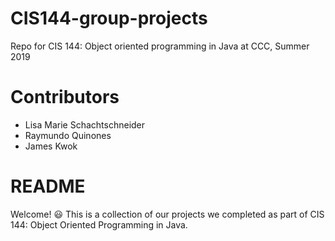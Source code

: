 # CIS144-group-projects
Repo for CIS 144: Object oriented programming in Java at CCC, Summer 2019

# Contributors
* Lisa Marie Schachtschneider
* Raymundo Quinones
* James Kwok

# README
Welcome! 😃 This is a collection of our projects we completed as part of CIS 144: Object Oriented Programming in Java. 
